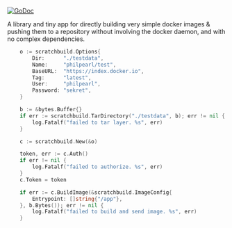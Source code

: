 
[![GoDoc](https://godoc.org/github.com/btwiuse/scratchbuild?status.svg)](https://godoc.org/github.com/btwiuse/scratchbuild)

A library and tiny app for directly building very simple docker images & pushing them to a repository without involving the docker daemon, and with no complex dependencies.

```go
	o := scratchbuild.Options{
		Dir:      "./testdata",
		Name:     "philpearl/test",
		BaseURL:  "https://index.docker.io",
		Tag:      "latest",
		User:     "philpearl",
		Password: "sekret",
	}

	b := &bytes.Buffer{}
	if err := scratchbuild.TarDirectory("./testdata", b); err != nil {
		log.Fatalf("failed to tar layer. %s", err)
	}

	c := scratchbuild.New(&o)

	token, err := c.Auth()
	if err != nil {
		log.Fatalf("failed to authorize. %s", err)
	}
	c.Token = token

	if err := c.BuildImage(&scratchbuild.ImageConfig{
		Entrypoint: []string{"/app"},
	}, b.Bytes()); err != nil {
		log.Fatalf("failed to build and send image. %s", err)
	}
```
